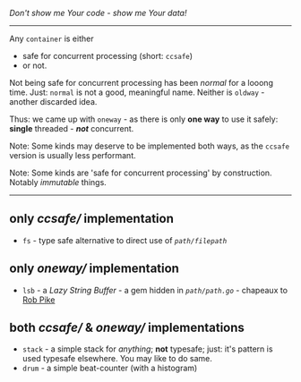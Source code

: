 *Don't show me Your code - show me Your data!*

---
Any `container` is either
- safe for concurrent processing (short: `ccsafe`)
- or not.

Not being safe for concurrent processing has been *normal* for a looong time.
Just: `normal` is not a good, meaningful name.
Neither is `oldway` - another discarded idea.

Thus: we came up with `oneway` - as there is only **one way** to use it safely: **single** threaded - ***not*** concurrent.

Note: Some kinds may deserve to be implemented both ways, as the `ccsafe` version is usually less performant.

Note: Some kinds are 'safe for concurrent processing' by construction. Notably *immutable* things.

----
## only *ccsafe/* implementation 
- `fs` - type safe alternative to direct use of *`path/filepath`*


## only *oneway/* implementation
- `lsb` - a *Lazy String Buffer* -
  a gem hidden in *`path/path.go`* -
  chapeaux to [Rob Pike](https://en.wikipedia.org/wiki/Rob_Pike)

## both *ccsafe/* & *oneway/* implementations
- `stack` - a simple stack for *anything*; **not** typesafe; just: it's pattern is used typesafe elsewhere. You may like to do same.
- `drum` - a simple beat-counter (with a histogram)
